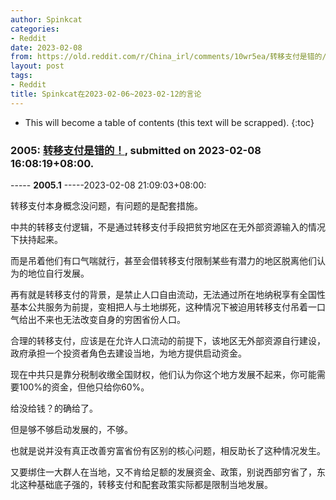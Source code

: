 ```yaml
---
author: Spinkcat
categories:
- Reddit
date: 2023-02-08
from: https://old.reddit.com/r/China_irl/comments/10wr5ea/转移支付是错的/
layout: post
tags:
- Reddit
title: Spinkcat在2023-02-06~2023-02-12的言论
---
```


* This will become a table of contents (this text will be scrapped).
{:toc}

### 2005: [转移支付是错的！](https://old.reddit.com/r/China_irl/comments/10wr5ea/转移支付是错的/), submitted on 2023-02-08 16:08:19+08:00.

----- __2005.1__ -----2023-02-08 21:09:03+08:00:

转移支付本身概念没问题，有问题的是配套措施。

中共的转移支付逻辑，不是通过转移支付手段把贫穷地区在无外部资源输入的情况下扶持起来。

而是吊着他们有口气喘就行，甚至会借转移支付限制某些有潜力的地区脱离他们认为的地位自行发展。

再有就是转移支付的背景，是禁止人口自由流动，无法通过所在地纳税享有全国性基本公共服务为前提，变相把人与土地绑死，这种情况下被迫用转移支付吊着一口气给出不来也无法改变自身的穷困省份人口。

合理的转移支付，应该是在允许人口流动的前提下，该地区无外部资源自行建设，政府承担一个投资者角色去建设当地，为地方提供启动资金。

现在中共只是靠分税制收缴全国财权，他们认为你这个地方发展不起来，你可能需要100%的资金，但他只给你60%。

给没给钱？的确给了。

但是够不够启动发展的，不够。

也就是说并没有真正改善穷富省份有区别的核心问题，相反助长了这种情况发生。

又要绑住一大群人在当地，又不肯给足额的发展资金、政策，别说西部穷省了，东北这种基础底子强的，转移支付和配套政策实际都是限制当地发展。


